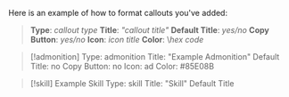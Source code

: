 Here is an example of how to format callouts you've added:
> **Type**: *callout type*
> **Title**: *"callout title"*
> **Default Title**: *yes/no*
> **Copy Button**: *yes/no*
> **Icon**: *icon title*
> **Color**: \\*hex code*

> [!admonition] 
> Type: admonition
> Title: "Example Admonition"
> Default Title: no
> Copy Button: no
> Icon: ad
> Color: \#85E08B

> [!skill] Example Skill
> Type: skill
> Title: "Skill"
> Default Title


